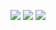 ![](https://assets.leetcode.com/users/images/b0317da2-dc46-4fe9-bb98-b30b8785a700_1664916921.4341154.jpeg)
![](https://assets.leetcode.com/users/images/66a8a675-e5a6-451b-856a-016cf8503092_1664916921.4018285.jpeg)
![](https://assets.leetcode.com/users/images/a83b8abf-40d8-4057-b876-a1ae738812b0_1664916921.4028764.jpeg)
